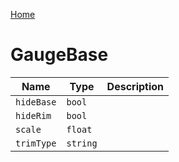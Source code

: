 [Home](https://wnp78.github.io/Sr2Xml/)

# GaugeBase


|Name|Type|Description|
|--|--|--|
|`hideBase`|`bool`||
|`hideRim`|`bool`||
|`scale`|`float`||
|`trimType`|`string`||


